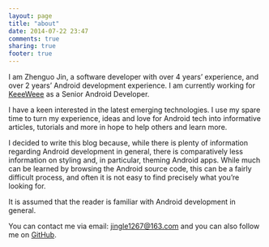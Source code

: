 ```yaml
---
layout: page
title: "about"
date: 2014-07-22 23:47
comments: true
sharing: true
footer: true
---
```



I am Zhenguo Jin, a software developer with over 4 years’ experience, and over 2 years’ Android development experience. I am currently working for <a href="http://www.keeeweee.com/" target="_blank">KeeeWeee</a> as a Senior Android Developer.

I have a keen interested in the latest emerging technologies. I use my spare time to turn my experience, ideas and love for Android tech into informative articles, tutorials and more in hope to help others and learn more.

I decided to write this blog because, while there is plenty of information regarding Android development in general, there is comparatively less information on styling and, in particular, theming Android apps. While much can be learned by browsing the Android source code, this can be a fairly difficult process, and often it is not easy to find precisely what you’re looking for.

It is assumed that the reader is familiar with Android development in general.


You can contact me via email: <a href="mailto:jingle1267@163.com">jingle1267@163.com</a> and you can also follow me on [GitHub](https://github.com/jingle1267).

